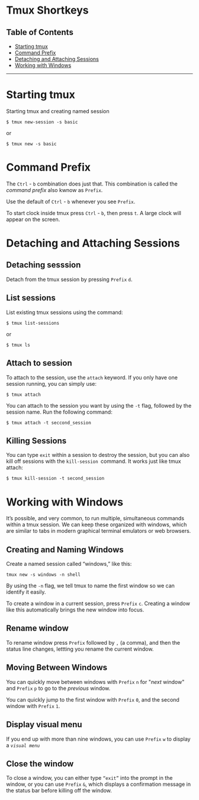 # Tmux Shortkeys

## Table of Contents

- [Starting tmux](#starting-tmux)
- [Command Prefix](#command-prefix)
- [Detaching and Attaching Sessions](#detaching-and-attaching-sessions)
- [Working with Windows](#working-with-windows)

---
# Starting tmux

Starting tmux and creating named session
```
$ tmux new-session -s basic
```
   or 

```
$ tmux new -s basic
```

# Command Prefix
The `Ctrl` - `b` combination does just that. This combination is called the *command prefix* also kwnow as `Prefix`.

Use the default of `Ctrl` - `b` whenever you see `Prefix`.

To start clock inside tmux press `Ctrl` - `b`, then press `t`. A large clock will appear on the screen.


# Detaching and Attaching Sessions
## Detaching sesssion
Detach from the tmux session by pressing `Prefix` `d`.

## List sessions
List existing tmux sessions using the command:
```
$ tmux list-sessions
```
or
```
$ tmux ls
```

## Attach to session
To attach to the session, use the `attach` keyword. If you only have one session running, you can simply use:
```
$ tmux attach
```
You can attach to the session you want by using the `-t` flag, followed by the session name. Run the following command:
``` 
$ tmux attach -t seccond_session
```

## Killing Sessions
You can type `exit` within a session to destroy the session, but you can also kill off sessions with the `kill-session `command. It works just like tmux attach:
```
$ tmux kill-session -t second_session
```

# Working with Windows
It’s possible, and very common, to run multiple, simultaneous commands within a tmux session. We can keep these organized with windows, which are similar to tabs in modern graphical terminal emulators or web browsers.

## Creating and Naming Windows
Create a named session called “windows,” like this:
```
tmux new -s windows -n shell
```
By using the `-n` flag, we tell tmux to name the first window so we can identify it easily.

To create a window in a current session, press `Prefix` `c`. Creating a window like this automatically brings the new window into focus.

## Rename window
To rename window press `Prefix` followed by `,` (a comma), and then the status line changes, lettting you rename the current window.

## Moving Between Windows
You can quickly move between windows with `Prefix` `n` for "*next* window" and `Prefix` `p` to go to the *previous* window.

You can quickly jump to the first window with `Prefix` `0`, and the second window with `Prefix` `1`.

## Display visual menu 
If you end up with more than nine windows, you can use `Prefix` `w` to display a *`visual menu`*

## Close the window
To close a window, you can either type `“exit”` into the prompt in the window, or you can use `Prefix` `&`, which displays a confirmation message in the status bar before killing off the window. 
